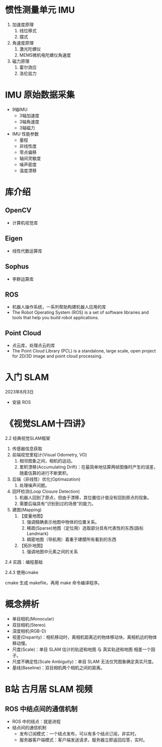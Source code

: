 # 惯性测量单元 IMU

1. 加速度原理
    1. 线位移式
    2. 摆式
2. 角速度原理
    1. 激光陀螺仪
    2. MEMS微机电陀螺仪角速度
3. 磁力原理
    1. 霍尔效应
    2. 洛伦兹力

# IMU 原始数据采集

- 9轴IMU
  - 3轴加速度
  - 3轴角速度
  - 3轴磁力
- IMU 性能参数
  - 量程
  - 非线性度
  - 零点偏移
  - 轴间灵敏度
  - 噪声密度
  - 温度漂移

# 库介绍

## OpenCV

- 计算机视觉库

## Eigen

- 线性代数运算库

## Sophus

- 李群运算库

## ROS

- 机器人操作系统，一系列帮助构建机器人应用的库
- The Robot Operating System (ROS) is a set of software libraries and tools that help you build robot applications.

## Point Cloud

- 点云库，处理点云的库
- The Point Cloud Library (PCL) is a standalone, large scale, open project for 2D/3D image and point cloud processing.

# 入门 SLAM

2023年8月3日

- 安装 ROS

# 《视觉SLAM十四讲》

2.2 经典视觉SLAM框架

1. 传感器信息获取
2. 前端视觉里程计(Visual Odometry, VO)
   1. 相邻图象之间，相机的运动。
   2. 累积漂移(Accumulating Drift)：在最简单地估算两帧图像时产生的误差，随着估算的进行不断累积。
3. 后端（非线性）优化(Optimazation)
   1. 处理噪声问题。
4. 回环检测(Loop Closure Detection)
   1. 机器人回到了原点，但由于漂移，其位置估计值没有回到原点的现象。
   2. 需要后端具有“识别到过的场景”的能力。
5. 建图(Mapping)
   1. 【度量地图】
      1. 强调精确表示地图中物体的位置关系。
      2. 稀疏(Sparse)地图（定位用）选取部分具有代表性的东西(路标Landmark)
      3. 稠密地图（导航用）着重于建模所有看到的东西
   2. 【拓扑地图】
      1. 强调地图中元素之间的关系

2.4 实践：编程基础

2.4.3 使用cmake

cmake 生成 makefile，再用 make 命令编译程序。

# 概念辨析

- 单目相机(Monocular)
- 双目相机(Stereo)
- 深度相机(RGB-D)
- 视差(Disparity)：相机移动时，离相机距离近的物体移动块，离相机远的物体移动慢。
- 尺度(Scale)：单目 SLAM 估计的轨迹和地图 与 真实轨迹和地图 相差一个因子。
- 尺度不确定性(Scale Ambiguity)：单目 SLAM 无法仅凭图象确定真实尺度。
- 基线(Baseline)：双目相机两个相机之间的距离。

# B站 古月居 SLAM 视频

## ROS 中结点间的通信机制
- ROS 中的结点：就是进程
- 结点间的通信机制
  - 发布订阅模式：一个结点发布，可以有多个结点订阅，非实时。
  - 服务器客户端模式：客户端发送请求，服务器立即返回应答，实时。